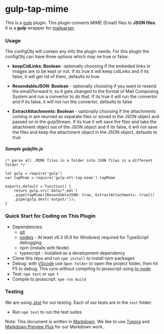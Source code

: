 # gulp-tap-mime #

This is a [gulp](https://gulpjs.com/) plugin.
This plugin converts MIME (Email) files to **JSON files**. It is a **gulp** wrapper for [mailparser](https://nodemailer.com/extras/mailparser/).

### Usage
The configObj will contain any info the plugin needs. For this plugin the configObj can have three options which may ne true or false:

   * **keepCidLinks: Boolean**- optionally choosing if the embeded links in images are to be kept or not. If its true it will keep cidLinks and if its false, it will get rid of them, defaults to true
   
   * **ResendableJSON: Boolean** - optionally choosing if you want to resend the email/forward it, so it gets changed to the format of Mail Composing System and run a convertor to do that. If its true it will run the convertor and if its false, it will not run the convertor, defaults to false
   
   * **ExtractAttachments: Boolean** - optionally choosing if the attachments coming in are reurned as separate files or stored in the JSON object and passed on in the gulpStream. If its true it will save the files and take the attachment object out of the JSON object and if its false, it will not save the files and keep the attachment object in the JSON object, defaults to true

##### Sample gulpfile.js
```
/* parse all .MIME files in a folder into JSON files in a different folder */

let gulp = require('gulp')
var tapMime = require('gulp-etl-tap-mime').tapMime

exports.default = function() {
    return gulp.src('data/*.eml')
    .pipe(tapMime({ResendableJSON: true, ExtractAttachments: true})) 
    .pipe(gulp.dest('output/'));
}
```
### Quick Start for Coding on This Plugin
* Dependencies: 
    * [git](https://git-scm.com/downloads)
    * [nodejs](https://nodejs.org/en/download/releases/) - At least v6.3 (6.9 for Windows) required for TypeScript debugging
    * npm (installs with Node)
    * typescript - installed as a development dependency
* Clone this repo and run `npm install` to install npm packages
* Debug: with [VScode](https://code.visualstudio.com/download) use `Open Folder` to open the project folder, then hit F5 to debug. This runs without compiling to javascript using [ts-node](https://www.npmjs.com/package/ts-node)
* Test: `npm test` or `npm t`
* Compile to javascript: `npm run build`

### Testing

We are using [Jest](https://facebook.github.io/jest/docs/en/getting-started.html) for our testing. Each of our tests are in the `test` folder.

- Run `npm test` to run the test suites



Note: This document is written in [Markdown](https://daringfireball.net/projects/markdown/). We like to use [Typora](https://typora.io/) and [Markdown Preview Plus](https://chrome.google.com/webstore/detail/markdown-preview-plus/febilkbfcbhebfnokafefeacimjdckgl?hl=en-US) for our Markdown work..
